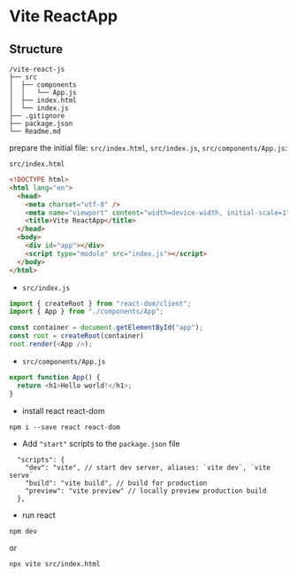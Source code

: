 # Vite ReactApp 

## Structure

```
/vite-react-js
├── src 
│  ├── components
│  │   └── App.js
│  ├── index.html 
│  └── index.js
├── .gitignore 
├── package.json 
└── Readme.md
```

prepare the initial file: `src/index.html`, `src/index.js`, `src/components/App.js`:

`src/index.html`
```html
<!DOCTYPE html>
<html lang="en">
  <head>
    <meta charset="utf-8" />
    <meta name="viewport" content="width=device-width, initial-scale=1">
    <title>Vite ReactApp</title>
  </head>
  <body>
    <div id="app"></div>
    <script type="module" src="index.js"></script>
  </body>
</html>
```

-   `src/index.js`

```js
import { createRoot } from "react-dom/client";
import { App } from "./components/App";

const container = document.getElementById("app");
const root = createRoot(container)
root.render(<App />);
```

-   `src/components/App.js`

```js
export function App() {
  return <h1>Hello world!</h1>;
}
```

- install react react-dom

```
npm i --save react react-dom  
```

- Add `"start"` scripts to the `package.json` file  

```
  "scripts": {
    "dev": "vite", // start dev server, aliases: `vite dev`, `vite serve`
    "build": "vite build", // build for production
    "preview": "vite preview" // locally preview production build
  },
```

- run react

```sh
npm dev
```

or

```sh
npx vite src/index.html
```